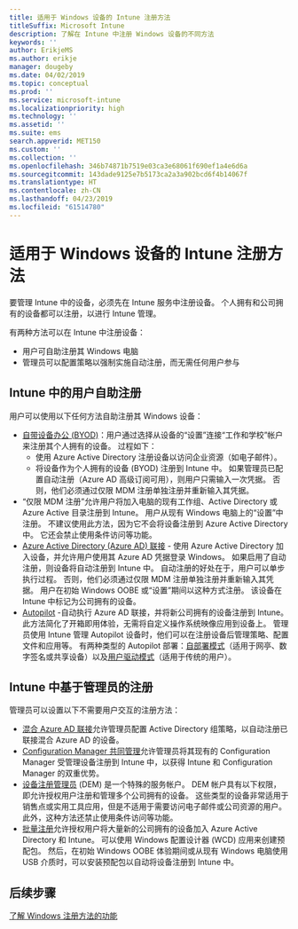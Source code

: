 ```yaml
---
title: 适用于 Windows 设备的 Intune 注册方法
titleSuffix: Microsoft Intune
description: 了解在 Intune 中注册 Windows 设备的不同方法
keywords: ''
author: ErikjeMS
ms.author: erikje
manager: dougeby
ms.date: 04/02/2019
ms.topic: conceptual
ms.prod: ''
ms.service: microsoft-intune
ms.localizationpriority: high
ms.technology: ''
ms.assetid: ''
ms.suite: ems
search.appverid: MET150
ms.custom: ''
ms.collection: ''
ms.openlocfilehash: 346b74871b7519e03ca3e68061f690ef1a4e6d6a
ms.sourcegitcommit: 143dade9125e7b5173ca2a3a902bcd6f4b14067f
ms.translationtype: HT
ms.contentlocale: zh-CN
ms.lasthandoff: 04/23/2019
ms.locfileid: "61514780"
---
```

# <a name="intune-enrollment-methods-for-windows-devices"></a>适用于 Windows 设备的 Intune 注册方法

要管理 Intune 中的设备，必须先在 Intune 服务中注册设备。 个人拥有和公司拥有的设备都可以注册，以进行 Intune 管理。 

有两种方法可以在 Intune 中注册设备：
- 用户可自助注册其 Windows 电脑 
- 管理员可以配置策略以强制实施自动注册，而无需任何用户参与

## <a name="user-self-enrollment-in-intune"></a>Intune 中的用户自助注册

用户可以使用以下任何方法自助注册其 Windows 设备：

- [自带设备办公 (BYOD)](https://docs.microsoft.com/intune-user-help/enroll-windows-10-device)：用户通过选择从设备的“设置”连接“工作和学校”帐户来注册其个人拥有的设备。 过程如下：
    - 使用 Azure Active Directory 注册设备以访问企业资源（如电子邮件）。
    - 将设备作为个人拥有的设备 (BYOD) 注册到 Intune 中。
如果管理员已配置自动注册（Azure AD 高级订阅可用），则用户只需输入一次凭据。 否则，他们必须通过仅限 MDM 注册单独注册并重新输入其凭据。  
- “仅限 MDM 注册”允许用户将加入电脑的现有工作组、Active Directory 或 Azure Active 目录注册到 Intune。 用户从现有 Windows 电脑上的“设置”中注册。 不建议使用此方法，因为它不会将设备注册到 Azure Active Directory 中。 它还会禁止使用条件访问等功能。
- [Azure Active Directory (Azure AD) 联接](https://docs.microsoft.com/azure/active-directory/user-help/user-help-join-device-on-network) - 使用 Azure Active Directory 加入设备，并允许用户使用其 Azure AD 凭据登录 Windows。 如果启用了自动注册，则设备将自动注册到 Intune 中。 自动注册的好处在于，用户可以单步执行过程。 否则，他们必须通过仅限 MDM 注册单独注册并重新输入其凭据。 用户在初始 Windows OOBE 或“设置”期间以这种方式注册。 该设备在 Intune 中标记为公司拥有的设备。
- [Autopilot](enrollment-autopilot.md) -自动执行 Azure AD 联接，并将新公司拥有的设备注册到 Intune。 此方法简化了开箱即用体验，无需将自定义操作系统映像应用到设备上。 管理员使用 Intune 管理 Autopilot 设备时，他们可以在注册设备后管理策略、配置文件和应用等。  有两种类型的 Autopilot 部署：[自部署模式](https://docs.microsoft.com/windows/deployment/windows-autopilot/self-deploying)（适用于网亭、数字签名或共享设备）以及[用户驱动模式](https://docs.microsoft.com/windows/deployment/windows-autopilot/user-driven)（适用于传统的用户）。 

## <a name="administrator-based-enrollment-in-intune"></a>Intune 中基于管理员的注册

管理员可以设置以下不需要用户交互的注册方法：

- [混合 Azure AD 联接](https://docs.microsoft.com/windows/client-management/mdm/enroll-a-windows-10-device-automatically-using-group-policy)允许管理员配置 Active Directory 组策略，以自动注册已联接混合 Azure AD 的设备。 
- [Configuration Manager 共同管理](https://docs.microsoft.com/sccm/comanage/overview)允许管理员将其现有的 Configuration Manager 受管理设备注册到 Intune 中，以获得 Intune 和 Configuration Manager 的双重优势。 
- [设备注册管理员](device-enrollment-manager-enroll.md) (DEM) 是一个特殊的服务帐户。 DEM 帐户具有以下权限，即允许授权用户注册和管理多个公司拥有的设备。 这些类型的设备非常适用于销售点或实用工具应用，但是不适用于需要访问电子邮件或公司资源的用户。 此外，这种方法还禁止使用条件访问等功能。 
- [批量注册](windows-bulk-enroll.md)允许授权用户将大量新的公司拥有的设备加入 Azure Active Directory 和 Intune。 可以使用 Windows 配置设计器 (WCD) 应用来创建预配包。 然后，在初始 Windows OOBE 体验期间或从现有 Windows 电脑使用 USB 介质时，可以安装预配包以自动将设备注册到 Intune 中。 

## <a name="next-steps"></a>后续步骤

[了解 Windows 注册方法的功能](enrollment-method-capab.md)
